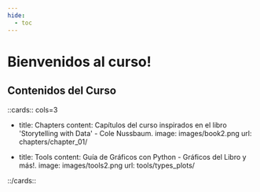 ```yaml
---
hide:
  - toc
---
```



# Bienvenidos al curso!


## Contenidos del Curso

::cards:: cols=3

- title: Chapters
  content: Capítulos del curso inspirados en el libro 'Storytelling with Data' - Cole Nussbaum.
  image: images/book2.png
  url: chapters/chapter_01/

- title: Tools
  content: Guía de Gráficos con Python - Gráficos del Libro y más!.
  image: images/tools2.png
  url: tools/types_plots/




::/cards::

